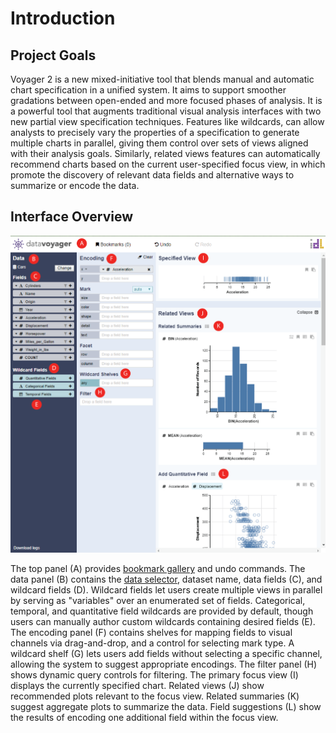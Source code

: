 # Introduction

## Project Goals

Voyager 2 is a new mixed-initiative tool that blends manual and automatic chart specification in a unified system. It aims to support smoother gradations between open-ended and more focused phases of analysis. It is a powerful tool that augments traditional visual analysis interfaces with two new partial view specification techniques. Features like wildcards, can allow analysts to precisely vary the properties of a specification to generate multiple charts in parallel, giving them control over sets of views aligned with their analysis goals. Similarly, related views features can automatically recommend charts based on the current user-specified focus view, in which promote the discovery of relevant data fields and alternative ways to summarize or encode the data.

## Interface Overview

![User Interface](../.gitbook/assets/ui.png)

The top panel \(A\) provides [bookmark gallery](../bookmark-gallery.md) and undo commands. The data panel \(B\) contains the [data selector](../data-selector.md), dataset name, data fields \(C\), and wildcard fields \(D\). Wildcard fields let users create multiple views in parallel by serving as "variables" over an enumerated set of fields. Categorical, temporal, and quantitative field wildcards are provided by default, though users can manually author custom wildcards containing desired fields \(E\). The encoding panel \(F\) contains shelves for mapping fields to visual channels via drag-and-drop, and a control for selecting mark type. A wildcard shelf \(G\) lets users add fields without selecting a specific channel, allowing the system to suggest appropriate encodings. The filter panel \(H\) shows dynamic query controls for filtering. The primary focus view \(I\) displays the currently specified chart. Related views \(J\) show recommended plots relevant to the focus view. Related summaries \(K\) suggest aggregate plots to summarize the data. Field suggestions \(L\) show the results of encoding one additional field within the focus view.



